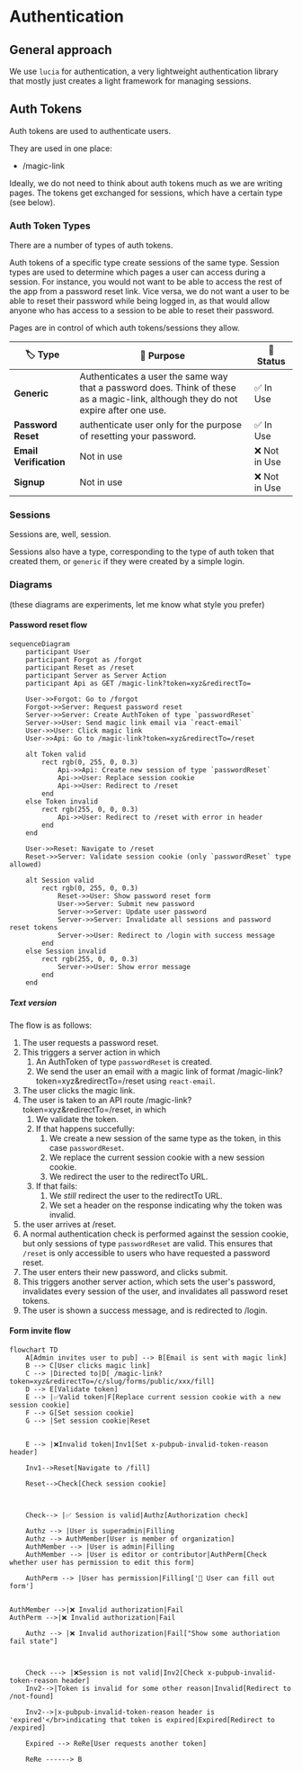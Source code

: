 # Authentication

## General approach

We use `lucia` for authentication, a very lightweight authentication library that mostly just creates a light framework for managing sessions.

## Auth Tokens

Auth tokens are used to authenticate users.

They are used in one place:

- /magic-link

Ideally, we do not need to think about auth tokens much as we are writing pages. The tokens get exchanged for sessions, which have a certain type (see below).

### Auth Token Types

There are a number of types of auth tokens.

Auth tokens of a specific type create sessions of the same type. Session types are used to determine which pages a user can access during a session. For instance, you would not want to be able to access the rest of the app from a password reset link. Vice versa, we do not want a user to be able to reset their password while being logged in, as that would allow anyone who has access to a session to be able to reset their password.

Pages are in control of which auth tokens/sessions they allow.

| 🏷️ **Type**            | 🔐 **Purpose**                                                                                                                     | 📅 **Status** |
| ---------------------- | ---------------------------------------------------------------------------------------------------------------------------------- | ------------- |
| **Generic**            | Authenticates a user the same way that a password does. Think of these as a magic-link, although they do not expire after one use. | ✅ In Use     |
| **Password Reset**     | authenticate user only for the purpose of resetting your password.                                                                 | ✅ In Use     |
| **Email Verification** | Not in use                                                                                                                         | ❌ Not in Use |
| **Signup**             | Not in use                                                                                                                         | ❌ Not in Use |

### Sessions

Sessions are, well, session.

Sessions also have a type, corresponding to the type of auth token that created them, or `generic` if they were created by a simple login.

### Diagrams

(these diagrams are experiments, let me know what style you prefer)

#### Password reset flow

```mermaid
sequenceDiagram
    participant User
    participant Forgot as /forgot
    participant Reset as /reset
    participant Server as Server Action
    participant Api as GET /magic-link?token=xyz&redirectTo=

    User->>Forgot: Go to /forgot
    Forgot->>Server: Request password reset
    Server->>Server: Create AuthToken of type `passwordReset`
    Server->>User: Send magic link email via `react-email`
    User->>User: Click magic link
    User->>Api: Go to /magic-link?token=xyz&redirectTo=/reset

    alt Token valid
        rect rgb(0, 255, 0, 0.3)
            Api->>Api: Create new session of type `passwordReset`
            Api->>User: Replace session cookie
            Api->>User: Redirect to /reset
        end
    else Token invalid
        rect rgb(255, 0, 0, 0.3)
            Api->>User: Redirect to /reset with error in header
        end
    end

    User->>Reset: Navigate to /reset
    Reset->>Server: Validate session cookie (only `passwordReset` type allowed)

    alt Session valid
        rect rgb(0, 255, 0, 0.3)
            Reset->>User: Show password reset form
            User->>Server: Submit new password
            Server->>Server: Update user password
            Server->>Server: Invalidate all sessions and password reset tokens
            Server->>User: Redirect to /login with success message
        end
    else Session invalid
        rect rgb(255, 0, 0, 0.3)
            Server->>User: Show error message
        end
    end
```

##### Text version

The flow is as follows:

1. The user requests a password reset.
2. This triggers a server action in which
    1. An AuthToken of type `passwordReset` is created.
    2. We send the user an email with a magic link of format /magic-link?token=xyz&redirectTo=/reset using `react-email`.
3. The user clicks the magic link.
4. The user is taken to an API route /magic-link?token=xyz&redirectTo=/reset, in which
    1. We validate the token.
    2. If that happens succefully:
        1. We create a new session of the same type as the token, in this case `passwordReset`.
        2. We replace the current session cookie with a new session cookie.
        3. We redirect the user to the redirectTo URL.
    3. If that fails:
        1. We _still_ redirect the user to the redirectTo URL.
        2. We set a header on the response indicating why the token was invalid.
5. the user arrives at /reset.
6. A normal authentication check is performed against the session cookie, but only sessions of type `passwordReset` are valid. This ensures that `/reset` is only accessible to users who have requested a password reset.
7. The user enters their new password, and clicks submit.
8. This triggers another server action, which sets the user's password, invalidates every session of the user, and invalidates all password reset tokens.
9. The user is shown a success message, and is redirected to /login.

#### Form invite flow

```mermaid
flowchart TD
    A[Admin invites user to pub] --> B[Email is sent with magic link]
    B --> C[User clicks magic link]
    C --> |Directed to|D[ /magic-link?token=xyz&redirectTo=/c/slug/forms/public/xxx/fill]
    D --> E[Validate token]
    E --> |✅Valid token|F[Replace current session cookie with a new session cookie]
    F --> G[Set session cookie]
    G --> |Set session cookie|Reset


    E --> |❌Invalid token|Inv1[Set x-pubpub-invalid-token-reason header]

    Inv1-->Reset[Navigate to /fill]

    Reset-->Check[Check session cookie]



    Check--> |✅ Session is valid|Authz[Authorization check]

    Authz --> |User is superadmin|Filling
    Authz --> AuthMember[User is member of organization]
    AuthMember --> |User is admin|Filling
    AuthMember --> |User is editor or contributor|AuthPerm[Check whether user has permission to edit this form]

    AuthPerm --> |User has permission|Filling['🙏 User can fill out form']


AuthMember -->|❌ Invalid authorization|Fail
AuthPerm -->|❌ Invalid authorization|Fail

    Authz --> |❌ Invalid authorization|Fail["Show some authoriation fail state"]



    Check ---> |❌Session is not valid|Inv2[Check x-pubpub-invalid-token-reason header]
    Inv2-->|Token is invalid for some other reason|Invalid[Redirect to /not-found]

    Inv2-->|x-pubpub-invalid-token-reason header is 'expired'</br>indicating that token is expired|Expired[Redirect to /expired]

    Expired --> ReRe[User requests another token]

    ReRe ------> B

```
